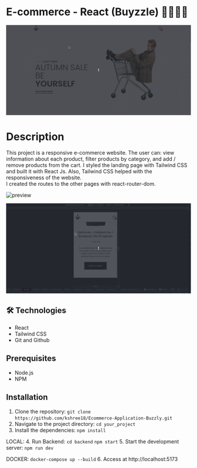 # E-commerce - React (Buyzzle) 🛒👜🛒👜

![preview](./.github/preview_intro.gif)

# Description 

This project is a responsive e-commerce website. The user can: view information about each product, filter products by category, and add / remove products from the cart. 
I styled the landing page with Tailwind CSS and built it with React Js. Also, Tailwind CSS helped with the responsiveness of the website.   
I created the routes to the other pages with react-router-dom.



![preview](./.github/preview_products.gif)

![preview](./.github/preview_responsiveness.gif)



## 🛠️ Technologies 

- React 
- Tailwind CSS
- Git and Github

## Prerequisites

- Node.js
- NPM

## Installation

1. Clone the repository:  `git clone https://github.com/kshree18/Ecommerce-Application-Buzzly.git`
2. Navigate to the project directory: `cd your_project`
3. Install the dependencies: `npm install`

LOCAL:
4. Run Backend: `cd backend` `npm start`
5.  Start the development server: `npm run dev`

DOCKER:
`docker-compose up --build`
6. Access at http://localhost:5173
